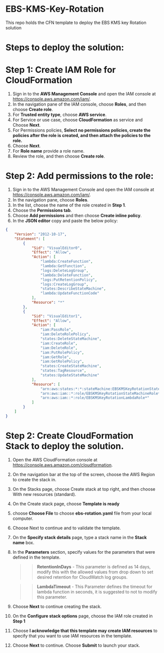 # EBS-KMS-Key-Rotation
This repo holds the CFN template to deploy the EBS KMS key Rotation solution

# Steps to deploy the solution:

# Step 1: Create IAM Role for CloudFormation
1. Sign in to the **AWS Management Console** and open the IAM console at https://console.aws.amazon.com/iam/.
2. In the navigation pane of the IAM console, choose **Roles**, and then choose **Create role**.
3. For **Trusted entity type**, choose **AWS service**.
4. For Service or use case, choose **CloudFormation** as service and Choose **Next**.
5. For Permissions policies, **Select no permissions policies, create the policies after the role is created, and then attach the policies to the role.**
6. Choose **Next**.
7. For **Role name** provide a role name.
8. Review the role, and then choose **Create role**.

# Step 2: Add permissions to the role:
1. Sign in to the AWS Management Console and open the IAM console at https://console.aws.amazon.com/iam/.
2. In the navigation pane, choose **Roles**.
3. In the list, choose the name of the role created in **Step 1**.
4. Choose the **Permissions tab**.
5. Choose **Add permissions** and then choose **Create inline policy**.
6. In the **JSON editor** copy and paste the below policy:

```json
{
    "Version": "2012-10-17",
    "Statement": [
        {
            "Sid": "VisualEditor0",
            "Effect": "Allow",
            "Action": [
                "lambda:CreateFunction",
                "lambda:GetFunction",
                "logs:DeleteLogGroup",
                "lambda:DeleteFunction",
                "logs:PutRetentionPolicy",
                "logs:CreateLogGroup",
                "states:DescribeStateMachine",
                "lambda:UpdateFunctionCode"
            ],
            "Resource": "*"
        },
        {
            "Sid": "VisualEditor1",
            "Effect": "Allow",
            "Action": [
                "iam:PassRole",
                "iam:DeleteRolePolicy",
                "states:DeleteStateMachine",
                "iam:CreateRole",
                "iam:DeleteRole",
                "iam:PutRolePolicy",
                "iam:GetRole",
                "iam:GetRolePolicy",
                "states:CreateStateMachine",
                "states:TagResource",
                "states:UpdateStateMachine"
            ],
            "Resource": [
                "arn:aws:states:*:*:stateMachine:EBSKMSKeyRotationStateMachine*",
                "arn:aws:iam::*:role/EBSKMSKeyRotationStateMachineRole*",
                "arn:aws:iam::*:role/EBSKMSKeyRotationLambdaRole*"
            ]
        }
    ]
}
```


# Step 2: Create CloudFormation Stack to deploy the solution.
1. Open the AWS CloudFormation console at https://console.aws.amazon.com/cloudformation.
2. On the navigation bar at the top of the screen, choose the AWS Region to create the stack in.
3. On the Stacks page, choose Create stack at top right, and then choose With new resources (standard).
4. On the Create stack page, choose  **Template is ready**
5. choose **Choose File** to choose **ebs-rotation.yaml** file from your local computer.
6. Choose Next to continue and to validate the template.
7. On the **Specify stack details** page, type a stack name in the **Stack name** box.
8. In the **Parameters** section, specify values for the parameters that were defined in the template.
    >> **RetentionInDays** - This parameter is defined as 14 days, modify this with the allowed values from drop down to set                                 desired retention for CloudWatch log groups.

    >> **LambdaTimeout** - This Parameter defines the timeout for lambda function in seconds, it is suggested to not to                                 modify this parameter.
9. Choose **Next** to continue creating the stack.
10.  On the **Configure stack options** page, choose the IAM role created in **Step 1**
11.  Choose **I acknowledge that this template may create IAM resources** to specify that you want to use IAM resources in 
     the template.
12.  Choose **Next** to continue. Choose **Submit** to launch your stack.
